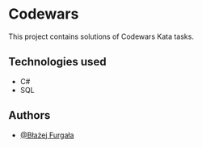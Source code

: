 
# Codewars

This project contains solutions of Codewars Kata tasks.


## Technologies used 

- C#
- SQL

## Authors

- [@Błażej Furgała](https://github.com/B1a7)


